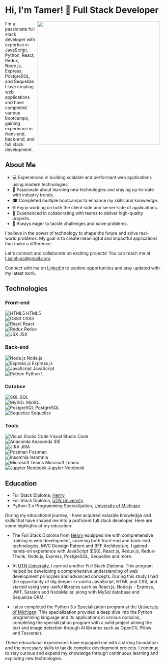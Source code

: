 # Hi, I'm Tamer! 👋 Full Stack Developer

<div>
  <img align="right" width="400" src="https://github.com/tam-sal/tam-sal/assets/95254477/1c239f51-e42d-4c4d-bfea-a8029e376552">
  <p>I'm a passionate full stack developer with expertise in JavaScript, Python, React, Redux, Node.js, Express, PostgreSQL, and Sequelize. I love creating web applications and have completed various bootcamps, gaining experience in front-end, back-end, and full stack development.</p>
</div>

## About Me

- 💻 Experienced in building scalable and performant web applications using modern technologies.
- 🚀 Passionate about learning new technologies and staying up-to-date with industry trends.
- 🎓 Completed multiple bootcamps to enhance my skills and knowledge.
- 🌐 Enjoy working on both the client-side and server-side of applications.
- 🤝 Experienced in collaborating with teams to deliver high-quality projects.
- 🔧 Always eager to tackle challenges and solve problems.

I believe in the power of technology to shape the future and solve real-world problems. My goal is to create meaningful and impactful applications that make a difference.

Let's connect and collaborate on exciting projects! You can reach me at [t.saleh.gc@gmail.com](mailto:t.saleh.gc@gmail.com).

Connect with me on [LinkedIn](https://www.linkedin.com/in/tamsaleh/) to explore opportunities and stay updated with my latest work.

## Technologies

### Front-end

![HTML5](https://img.icons8.com/color/48/000000/html-5.png) HTML5 \
![CSS3](https://img.icons8.com/color/48/000000/css3.png) CSS3 \
![React](https://img.icons8.com/color/48/000000/react-native.png) React \
![Redux](https://img.icons8.com/color/48/000000/redux.png) Redux \
![JSX](https://img.icons8.com/office/48/000000/jsx.png) JSX

### Back-end

![Node.js](https://img.icons8.com/color/48/000000/nodejs.png) Node.js \
![Express.js](https://img.icons8.com/office/48/000000/api-settings.png) Express.js \
![JavaScript](https://img.icons8.com/color/48/000000/javascript.png) JavaScript \
![Python](https://img.icons8.com/color/48/000000/python.png) Python \

### Databse

![SQL](https://img.icons8.com/dusk/48/000000/sql.png) SQL \
![MySQL](https://img.icons8.com/color/48/000000/mysql-logo.png) MySQL \
![PostgreSQL](https://img.icons8.com/color/48/000000/postgresql.png) PostgreSQL \
![Sequelize](https://img.icons8.com/office/48/000000/sequelize.png) Sequelize

### Tools

![Visual Studio Code](https://img.icons8.com/fluent/48/000000/visual-studio-code-2019.png) Visual Studio Code \
![Anaconda](https://img.icons8.com/dusk/48/000000/anaconda.png) Anaconda IDE \
![JIRA](https://img.icons8.com/color/48/000000/jira.png) JIRA \
![Postman](https://img.icons8.com/dusk/48/000000/postman-api.png) Postman \
![Insomnia](![insom](https://github.com/tam-sal/tam-sal/assets/95254477/b497e948-14cc-45ee-ad90-fab860e72e8c)) Insomnia \
![Microsoft Teams](https://img.icons8.com/color/48/000000/microsoft-teams.png) Microsoft Teams \
![Jupyter Notebook](https://img.icons8.com/color/48/000000/jupyter-notebook.png) Jupyter Notebook


## Education

- Full Stack Diploma, [Henry](https://www.soyhenry.com/)
- Full Stack Diploma, [UTN University](https://sceu.frba.utn.edu.ar/e-learning/)
- Python 3.x Programming Specialization, [University of Michigan](https://www.coursera.org/specializations/python-3-programming)

During my educational journey, I have acquired valuable knowledge and skills that have shaped me into a proficient full stack developer. Here are some highlights of my education:

- The Full Stack Diploma from [Henry](https://www.soyhenry.com/) equipped me with comprehensive training in web development, covering both front-end and back-end technologies, MVC Deesign Pattern and BFF Architecture. I gained hands-on experience with JavaScript (ES6), React.js, Redux.js, Redux-Thunk, Node.js, Express, PostgreSQL, Sequelize and more.

- At [UTN University](https://sceu.frba.utn.edu.ar/e-learning/), I earned another Full Stack Diploma. This program helped be developing a comprehensive understanding of web development principles and advanced concepts. During this study I had the opportunity of dig deeper in vanilla JavaScript, HTML and CSS, and started using very useful libraries such as React.js, Node.js - Express, JWT, Session and NodeMailer, along with MySql database and Sequelize ORM.

- I also completed the Python 3.x Specialization program at the [University of Michigan](https://www.coursera.org/specializations/python-3-programming). This specialization provided a deep dive into the Python programming language and its applications in various domains, completing the specialization program with a solid project aiming the text and image detection through AI libraries such as OpenCV, Pillow and Tesseract.

These educational experiences have equipped me with a strong foundation and the necessary skills to tackle complex development projects. I continue to stay curious and expand my knowledge through continuous learning and exploring new technologies.

